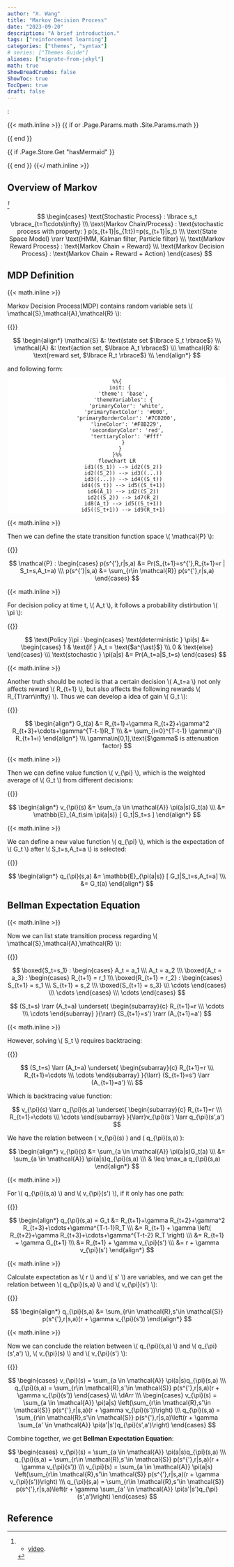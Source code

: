 ```yaml
---
author: "X. Wang"
title: "Markov Decision Process"
date: "2023-09-20"
description: "A brief introduction."
tags: ["reinforcement learning"]
categories: ["themes", "syntax"]
# series: ["Themes Guide"]
aliases: ["migrate-from-jekyl"]
math: true
ShowBreadCrumbs: false
ShowToc: true
TocOpen: true
draft: false
---
```


:                                                         

{{< math.inline >}}
{{ if or .Page.Params.math .Site.Params.math }}

<link rel="stylesheet" href="https://cdn.jsdelivr.net/npm/katex@0.16.8/dist/katex.min.css" integrity="sha384-GvrOXuhMATgEsSwCs4smul74iXGOixntILdUW9XmUC6+HX0sLNAK3q71HotJqlAn" crossorigin="anonymous">

<!-- The loading of KaTeX is deferred to speed up page rendering -->
<script defer src="https://cdn.jsdelivr.net/npm/katex@0.16.8/dist/katex.min.js" integrity="sha384-cpW21h6RZv/phavutF+AuVYrr+dA8xD9zs6FwLpaCct6O9ctzYFfFr4dgmgccOTx" crossorigin="anonymous"></script>

<!-- To automatically render math in text elements, include the auto-render extension: -->
<script defer src="https://cdn.jsdelivr.net/npm/katex@0.16.8/dist/contrib/auto-render.min.js" integrity="sha384-+VBxd3r6XgURycqtZ117nYw44OOcIax56Z4dCRWbxyPt0Koah1uHoK0o4+/RRE05" crossorigin="anonymous"
    onload="renderMathInElement(document.body);"></script>
{{ end }}

{{ if .Page.Store.Get "hasMermaid" }}
  <script type="module">
    import mermaid from 'https://cdn.jsdelivr.net/npm/mermaid/dist/mermaid.esm.min.mjs';
    mermaid.initialize({ startOnLoad: true });
  </script>
{{ end }}
{{</ math.inline >}}

<style>
    /* Set the font size of all math elements to 16px */
    .katex {
        font-size: 16px !important;
    }
</style>

<style>
/* Custom CSS styles */
.graph {
    background-color: white;
  /* padding: 10px; */
  /* border-radius: 5px; */
}
.graph pre {
    background-color: white;
  /* font-family: 'Courier New', monospace;
  font-size: 14px;
  line-height: 1.5; */
}
</style>

## Overview of Markov

<cite>[^1]</cite>

$$
\begin{cases}
        \text{Stochastic Process} : \lbrace s_t \rbrace_{t=1\cdots\infty} \\\
        \text{Markov Chain/Process} : \text{stochastic process with property: } p(s_{t+1}|s_{1:t})=p(s_{t+1}|s_t) \\\
        \text{State Space Model} \rarr \text{HMM, Kalman filter, Particle filter} \\\
                \text{Markov Reward Process} : \text{Markov Chain + Reward} \\\
        \text{Markov Decision Process} : \text{Markov Chain + Reward + Action}
\end{cases}
$$


## MDP Definition

{{< math.inline >}}
<p>
Markov Decision Process(MDP) contains random variable sets \( \mathcal{S},\mathcal{A},\mathcal{R} \):
</p>
{{</ math.inline >}}

$$
\begin{align*}
\mathcal{S} &: \text{state set $\lbrace S_t \rbrace$} \\\
\mathcal{A} &: \text{action set, $\lbrace A_t \rbrace$} \\\
\mathcal{R} &: \text{reward set, $\lbrace R_t \rbrace$} \\\
\end{align*}
$$

and following form:

<div class="graph" style="text-align: center;">

```mermaid
%%{
  init: {
    'theme': 'base',
    'themeVariables': {
      'primaryColor': 'white',
      'primaryTextColor': '#000',
      'primaryBorderColor': '#7C0200',
      'lineColor': '#F8B229',
      'secondaryColor': 'red',
      'tertiaryColor': '#fff'
    }
  }
}%%
flowchart LR
    id1((S_1)) --> id2((S_2))
    id2((S_2)) --> id3((...))
    id3((...)) --> id4((S_t))
    id4((S_t)) --> id5((S_t+1))
    id6(A_1) --> id2((S_2))
    id2((S_2)) --> id7(R_2)
    id8(A_t) --> id5((S_t+1))
    id5((S_t+1)) --> id9(R_t+1)
```

</div>

{{< math.inline >}}
<p>
Then we can define the state transition function space \( \mathcal{P} \):
</p>
{{</ math.inline >}}

$$
\mathcal{P} : \begin{cases}
    p(s^{'},r|s,a) &= Pr(S_{t+1}=s^{'},R_{t+1}=r | S_t=s,A_t=a) \\\
    p(s^{'}|s,a) &= \sum_{r\in \mathcal{R}} p(s^{'},r|s,a)
\end{cases}
$$

{{< math.inline >}}
<p>
For decision policy at time t, \( A_t \), it follows a probability distirbution \( \pi \):
</p>
{{</ math.inline >}}

$$
\text{Policy }\pi : \begin{cases}
    \text{deterministic } \pi(s) &= \begin{cases}
        1 & \text{if } A_t = \text{$a^{\ast}$} \\\
        0 & \text{else}
    \end{cases} \\\
    \text{stochastic } \pi(a|s) &= Pr(A_t=a|S_t=s)
\end{cases}
$$

{{< math.inline >}}
<p>
Another truth should be noted is that a certain decision \( A_t=a \) not only affects reward \( R_{t+1} \), but also affects the following rewards \( R_{T\rarr\infty} \). Thus we can develop a idea of gain \( G_t \):
</p>
{{</ math.inline >}}

$$
\begin{align*}
    G_t(a) &= R_{t+1}+\gamma R_{t+2}+\gamma^2 R_{t+3}+\cdots+\gamma^{T-t-1}R_T \\\
    &= \sum_{i=0}^{T-t-1} \gamma^{i} R_{t+1+i}
\end{align*} \\\
\gamma\in[0,1],\text{$\gamma$ is attenuation factor}
$$

{{< math.inline >}}
<p>
Then we can define value function \( v_{\pi} \), which is the weighted average of \( G_t \) from different decisions:
</p>
{{</ math.inline >}}

$$
\begin{align*} 
v_{\pi}(s) &= \sum_{a \in \mathcal{A}} \pi(a|s)G_t(a) \\\
&= \mathbb{E}_{A_t\sim \pi(a|s)} [ G_t|S_t=s ]
\end{align*}
$$

{{< math.inline >}}
<p>
We can define a new value function \( q_{\pi} \), which is the expectation of \( G_t \) after \( S_t=s,A_t=a \) is selected:
</p>
{{</ math.inline >}}

$$
\begin{align*} 
q_{\pi}(s,a) &= \mathbb{E}_{\pi(a|s)} [ G_t|S_t=s,A_t=a] \\\
&= G_t(a)
\end{align*}
$$

## Bellman Expectation Equation

{{< math.inline >}}
<p>
Now we can list state transition process regarding \( \mathcal{S},\mathcal{A},\mathcal{R} \):
</p>
{{</ math.inline >}}

$$
\boxed{S_t=s_1} : \begin{cases}
  A_t = a_1 \\\
  A_t = a_2 \\\
  \boxed{A_t = a_3} : \begin{cases}
    R_{t+1} = r_1 \\\
    \boxed{R_{t+1} = r_2} : \begin{cases}
      S_{t+1} = s_1 \\\
      S_{t+1} = s_2 \\\
      \boxed{S_{t+1} = s_3} \\\
      \cdots
    \end{cases} \\\
    \cdots
  \end{cases} \\\
  \cdots
\end{cases}
$$

$$
(S_t=s) \rarr (A_t=a) \underset{ 
  \begin{subarray}{c}
   R_{t+1}=r \\\
   \cdots \\\
   \cdots
\end{subarray}
 }{\rarr} (S_{t+1}=s') \rarr (A_{t+1}=a')
$$

{{< math.inline >}}
<p>
However, solving \( S_t \) requires backtracing:
</p>
{{</ math.inline >}}

$$
(S_t=s) \larr (A_t=a) \underset{ 
  \begin{subarray}{c}
   R_{t+1}=r \\\
   R_{t+1}=\cdots \\\
   \cdots
\end{subarray}
 }{\larr} (S_{t+1}=s') \larr (A_{t+1}=a') \\\
$$

Which is backtracing value function:

$$
v_{\pi}(s) \larr q_{\pi}(s,a) \underset{ 
  \begin{subarray}{c}
   R_{t+1}=r \\\
   R_{t=1}=\cdots \\\
   \cdots
\end{subarray}
 }{\larr}v_{\pi}(s') \larr q_{\pi}(s',a')
$$

We have the relation between \( v_{\pi}(s) \) and \( q_{\pi}(s,a) \):

$$
\begin{align*} 
v_{\pi}(s) &= \sum_{a \in \mathcal{A}} \pi(a|s)G_t(a) \\\
&= \sum_{a \in \mathcal{A}} \pi(a|s)q_{\pi}(s,a) \\\
& \leq \max_a q_{\pi}(s,a)
\end{align*}
$$

{{< math.inline >}}
<p>
For \( q_{\pi}(s,a) \) and \( v_{\pi}(s') \), if it only has one path:
</p>
{{</ math.inline >}}

$$
\begin{align*}
    q_{\pi}(s,a) = G_t &= R_{t+1}+\gamma R_{t+2}+\gamma^2 R_{t+3}+\cdots+\gamma^{T-t-1}R_T \\\
    &= R_{t+1} + \gamma \left( R_{t+2}+\gamma R_{t+3}+\cdots+\gamma^{T-t-2} R_T \right) \\\
    &= R_{t+1} + \gamma G_{t+1} \\\
    &= R_{t+1} + \gamma v_{\pi}(s') \\\
    &= r + \gamma v_{\pi}(s')
\end{align*}
$$

{{< math.inline >}}
<p>
Calculate expectation as \( r \) and \( s' \) are variables, and we can get the relation between \( q_{\pi}(s,a) \) and \( v_{\pi}(s') \):
</p>
{{</ math.inline >}}

$$
\begin{align*}
    q_{\pi}(s,a) &= \sum_{r\in \mathcal{R},s'\in \mathcal{S}} p(s^{'},r|s,a)(r + \gamma v_{\pi}(s'))
\end{align*}
$$

{{< math.inline >}}
<p>
Now we can conclude the relation between \( q_{\pi}(s,a) \) and \( q_{\pi}(s',a') \), \( v_{\pi}(s) \) and \( v_{\pi}(s') \):
</p>
{{</ math.inline >}}

$$
\begin{cases}
  v_{\pi}(s) = \sum_{a \in \mathcal{A}} \pi(a|s)q_{\pi}(s,a) \\\
  q_{\pi}(s,a) = \sum_{r\in \mathcal{R},s'\in \mathcal{S}} p(s^{'},r|s,a)(r + \gamma v_{\pi}(s'))
\end{cases} \\\
\dArr \\\
\begin{cases}
  v_{\pi}(s) = \sum_{a \in \mathcal{A}} \pi(a|s) \left(\sum_{r\in \mathcal{R},s'\in \mathcal{S}} p(s^{'},r|s,a)(r + \gamma v_{\pi}(s'))\right) \\\
  q_{\pi}(s,a) = \sum_{r\in \mathcal{R},s'\in \mathcal{S}} p(s^{'},r|s,a)\left(r + \gamma \sum_{a' \in \mathcal{A}} \pi(a'|s')q_{\pi}(s',a')\right)
\end{cases}
$$

Combine together, we get **Bellman Expectation Equation**:

$$
\begin{cases}
  v_{\pi}(s) = \sum_{a \in \mathcal{A}} \pi(a|s)q_{\pi}(s,a) \\\
  q_{\pi}(s,a) = \sum_{r\in \mathcal{R},s'\in \mathcal{S}} p(s^{'},r|s,a)(r + \gamma v_{\pi}(s')) \\\
  v_{\pi}(s) = \sum_{a \in \mathcal{A}} \pi(a|s) \left(\sum_{r\in \mathcal{R},s'\in \mathcal{S}} p(s^{'},r|s,a)(r + \gamma v_{\pi}(s'))\right) \\\
  q_{\pi}(s,a) = \sum_{r\in \mathcal{R},s'\in \mathcal{S}} p(s^{'},r|s,a)\left(r + \gamma \sum_{a' \in \mathcal{A}} \pi(a'|s')q_{\pi}(s',a')\right)
\end{cases}
$$

## Reference

[^1]: - [video](https://www.bilibili.com/video/BV1RA411q7wt/?p=1).
[^4]: From [Higham, Nicholas (2002). Accuracy and Stability of Numerical Algorithms](https://archive.org/details/accuracystabilit00high_878).
[^5]: From [The Multivariate Gaussian. Michael I. Jordan](https://people.eecs.berkeley.edu/~jordan/courses/260-spring10/other-readings/chapter13.pdf).
[^3]: From [Tzon-Tzer, Lu; Sheng-Hua, Shiou (2002). "Inverses of 2 × 2 block matrices"](https://doi.org/10.1016%2FS0898-1221%2801%2900278-4).
[^2]: - [GAUSS-MARKOV MODELS, JONATHAN HUANG AND J. ANDREW BAGNELL](https://www.cs.cmu.edu/~16831-f14/notes/F14/gaussmarkov.pdf).
[^6]: - [Gaussian Processes and Gaussian Markov Random Fields](https://folk.ntnu.no/joeid/MA8702/jan16.pdf)
